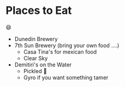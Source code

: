 # Places to Eat
:smile:
- Dunedin Brewery
- 7th Sun Brewery (bring your own food ....)
  - Casa Tina's for mexican food
  - Clear Sky
- Demitiri's on the Water
  - Pickled :octopus:
  - Gyro if you want something tamer
